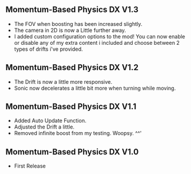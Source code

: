 ## Momentum-Based Physics DX V1.3
- The FOV when boosting has been increased slightly.
- The camera in 2D is now a Little further away.
- I added custom configuration options to the mod! You can now enable or disable any of my extra content i included and choose between 2 types of drifts i've provided.

## Momentum-Based Physics DX V1.2
- The Drift is now a little more responsive.
- Sonic now decelerates a little bit more when turning while moving.

## Momentum-Based Physics DX V1.1
- Added Auto Update Function.
- Adjusted the Drift a little.
- Removed infinite boost from my testing. Woopsy. ^^'

## Momentum-Based Physics DX V1.0
- First Release
